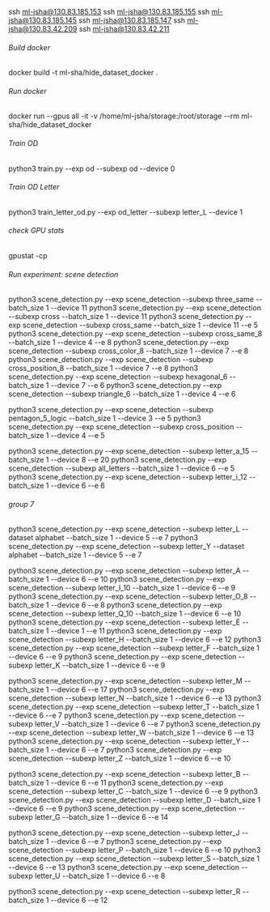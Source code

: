 
ssh ml-jsha@130.83.185.153
ssh ml-jsha@130.83.185.155
ssh ml-jsha@130.83.185.145
ssh ml-jsha@130.83.185.147
ssh ml-jsha@130.83.42.209
ssh ml-jsha@130.83.42.211

###### Build docker

docker build -t ml-sha/hide_dataset_docker .

###### Run docker

docker run --gpus all -it -v /home/ml-jsha/storage:/root/storage --rm ml-sha/hide_dataset_docker

###### Train OD

python3 train.py --exp od --subexp od --device 0

###### Train OD Letter

python3 train_letter_od.py --exp od_letter --subexp letter_L --device 1

###### check GPU stats
gpustat -cp

###### Run experiment: scene detection

python3 scene_detection.py --exp scene_detection --subexp three_same --batch_size 1 --device 11
python3 scene_detection.py --exp scene_detection --subexp cross --batch_size 1 --device 11
python3 scene_detection.py --exp scene_detection --subexp cross_same --batch_size 1 --device 11 --e 5
python3 scene_detection.py --exp scene_detection --subexp cross_same_8 --batch_size 1 --device 4 --e 8
python3 scene_detection.py --exp scene_detection --subexp cross_color_8 --batch_size 1 --device 7 --e 8
python3 scene_detection.py --exp scene_detection --subexp cross_position_8 --batch_size 1 --device 7 --e 8
python3 scene_detection.py --exp scene_detection --subexp hexagonal_6 --batch_size 1 --device 7 --e 6
python3 scene_detection.py --exp scene_detection --subexp triangle_6 --batch_size 1 --device 4 --e 6

python3 scene_detection.py --exp scene_detection --subexp pentagon_5_logic --batch_size 1 --device 3 --e 5
python3 scene_detection.py --exp scene_detection --subexp cross_position --batch_size 1 --device 4 --e 5

python3 scene_detection.py --exp scene_detection --subexp letter_a_15 --batch_size 1 --device 8 --e 20
python3 scene_detection.py --exp scene_detection --subexp all_letters --batch_size 1 --device 6 --e 5
python3 scene_detection.py --exp scene_detection --subexp letter_i_12 --batch_size 1 --device 6 --e 6


###### group 7
python3 scene_detection.py --exp scene_detection --subexp letter_L --dataset alphabet --batch_size 1 --device 5 --e 7
python3 scene_detection.py --exp scene_detection --subexp letter_Y --dataset alphabet --batch_size 1 --device 5 --e 7


python3 scene_detection.py --exp scene_detection --subexp letter_A --batch_size 1 --device 6 --e 10
python3 scene_detection.py --exp scene_detection --subexp letter_I_10 --batch_size 1 --device 6 --e 9
python3 scene_detection.py --exp scene_detection --subexp letter_O_8 --batch_size 1 --device 6 --e 8
python3 scene_detection.py --exp scene_detection --subexp letter_Q_10 --batch_size 1 --device 6 --e 10
python3 scene_detection.py --exp scene_detection --subexp letter_E --batch_size 1 --device 1 --e 11
python3 scene_detection.py --exp scene_detection --subexp letter_H --batch_size 1 --device 6 --e 12
python3 scene_detection.py --exp scene_detection --subexp letter_F --batch_size 1 --device 6 --e 9
python3 scene_detection.py --exp scene_detection --subexp letter_K --batch_size 1 --device 6 --e 9

python3 scene_detection.py --exp scene_detection --subexp letter_M --batch_size 1 --device 6 --e 17
python3 scene_detection.py --exp scene_detection --subexp letter_N --batch_size 1 --device 6 --e 13
python3 scene_detection.py --exp scene_detection --subexp letter_T --batch_size 1 --device 6 --e 7
python3 scene_detection.py --exp scene_detection --subexp letter_V --batch_size 1 --device 6 --e 7
python3 scene_detection.py --exp scene_detection --subexp letter_W --batch_size 1 --device 6 --e 13
python3 scene_detection.py --exp scene_detection --subexp letter_Y --batch_size 1 --device 6 --e 7
python3 scene_detection.py --exp scene_detection --subexp letter_Z --batch_size 1 --device 6 --e 10

python3 scene_detection.py --exp scene_detection --subexp letter_B --batch_size 1 --device 6 --e 11
python3 scene_detection.py --exp scene_detection --subexp letter_C --batch_size 1 --device 6 --e 9
python3 scene_detection.py --exp scene_detection --subexp letter_D --batch_size 1 --device 6 --e 9
python3 scene_detection.py --exp scene_detection --subexp letter_G --batch_size 1 --device 6 --e 14

python3 scene_detection.py --exp scene_detection --subexp letter_J --batch_size 1 --device 6 --e 7
python3 scene_detection.py --exp scene_detection --subexp letter_P --batch_size 1 --device 6 --e 10
python3 scene_detection.py --exp scene_detection --subexp letter_S --batch_size 1 --device 6 --e 13
python3 scene_detection.py --exp scene_detection --subexp letter_U --batch_size 1 --device 6 --e 8

python3 scene_detection.py --exp scene_detection --subexp letter_R --batch_size 1 --device 6 --e 12







